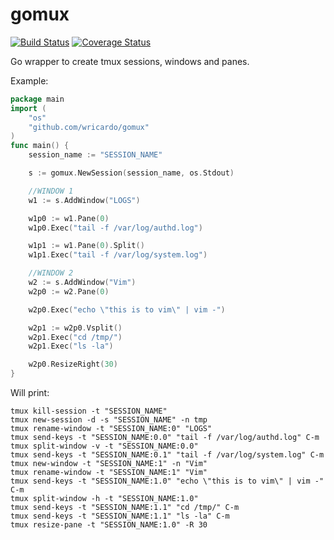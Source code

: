 gomux
=====
[![Build Status](https://travis-ci.org/wricardo/gomux.svg?branch=master)](https://travis-ci.org/wricardo/gomux) [![Coverage Status](https://coveralls.io/repos/wricardo/gomux/badge.svg?branch=master&service=github)](https://coveralls.io/github/wricardo/gomux?branch=master)

Go wrapper to create tmux sessions, windows and panes.

Example:
```go
package main
import (
	"os"
	"github.com/wricardo/gomux"
)
func main() {
	session_name := "SESSION_NAME"

	s := gomux.NewSession(session_name, os.Stdout)

	//WINDOW 1
	w1 := s.AddWindow("LOGS")

	w1p0 := w1.Pane(0)
	w1p0.Exec("tail -f /var/log/authd.log")

	w1p1 := w1.Pane(0).Split()
	w1p1.Exec("tail -f /var/log/system.log")

	//WINDOW 2
	w2 := s.AddWindow("Vim")
	w2p0 := w2.Pane(0)

	w2p0.Exec("echo \"this is to vim\" | vim -")

	w2p1 := w2p0.Vsplit()
	w2p1.Exec("cd /tmp/")
	w2p1.Exec("ls -la")

	w2p0.ResizeRight(30)
}
```
Will print: 
```
tmux kill-session -t "SESSION_NAME"
tmux new-session -d -s "SESSION_NAME" -n tmp
tmux rename-window -t "SESSION_NAME:0" "LOGS"
tmux send-keys -t "SESSION_NAME:0.0" "tail -f /var/log/authd.log" C-m
tmux split-window -v -t "SESSION_NAME:0.0"
tmux send-keys -t "SESSION_NAME:0.1" "tail -f /var/log/system.log" C-m
tmux new-window -t "SESSION_NAME:1" -n "Vim"
tmux rename-window -t "SESSION_NAME:1" "Vim"
tmux send-keys -t "SESSION_NAME:1.0" "echo \"this is to vim\" | vim -" C-m
tmux split-window -h -t "SESSION_NAME:1.0"
tmux send-keys -t "SESSION_NAME:1.1" "cd /tmp/" C-m
tmux send-keys -t "SESSION_NAME:1.1" "ls -la" C-m
tmux resize-pane -t "SESSION_NAME:1.0" -R 30
```
